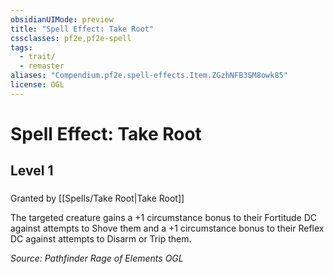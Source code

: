 ```yaml
---
obsidianUIMode: preview
title: "Spell Effect: Take Root"
cssclasses: pf2e,pf2e-spell
tags:
  - trait/
  - remaster
aliases: "Compendium.pf2e.spell-effects.Item.ZGzhNFB3SM8owk85"
license: OGL
---
```

# Spell Effect: Take Root
## Level 1
### 






Granted by [[Spells/Take Root|Take Root]]

The targeted creature gains a +1 circumstance bonus to their Fortitude DC against attempts to Shove them and a +1 circumstance bonus to their Reflex DC against attempts to Disarm or Trip them.

*Source: Pathfinder Rage of Elements*
*OGL*